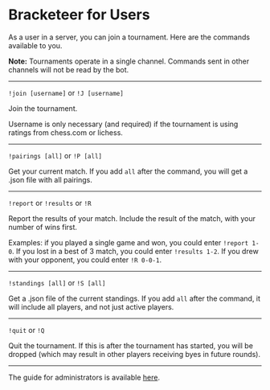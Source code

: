 # Bracketeer for Users

As a user in a server, you can join a tournament. Here are the commands available to you.

**Note:** Tournaments operate in a single channel. Commands sent in other channels will not be read by the bot.

---

`!join [username]` or `!J [username]`

Join the tournament.

Username is only necessary (and required) if the tournament is using ratings from chess.com or lichess.

---

`!pairings [all]` or `!P [all]`

Get your current match. If you add `all` after the command, you will get a .json file with all pairings.

---

`!report` or `!results` or `!R`

Report the results of your match. Include the result of the match, with your number of wins first.

Examples: if you played a single game and won, you could enter `!report 1-0`. If you lost in a best of 3 match, you could enter `!results 1-2`. If you drew with your opponent, you could enter `!R 0-0-1`.

---

`!standings [all]` or `!S [all]`

Get a .json file of the current standings. If you add `all` after the command, it will include all players, and not just active players.

---

`!quit` or `!Q`

Quit the tournament. If this is after the tournament has started, you will be dropped (which may result in other players receiving byes in future rounds).

---

The guide for administrators is available [here](Admins.md).
